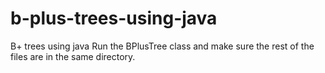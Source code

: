 # b-plus-trees-using-java
B+ trees  using java
Run the BPlusTree class and make sure the rest of the files are in the same directory.
